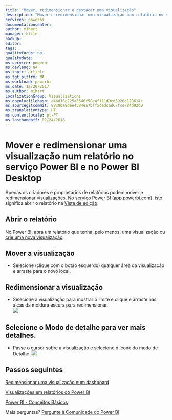 ```yaml
---
title: "Mover, redimensionar e destacar uma visualização"
description: "Mover e redimensionar uma visualização num relatório no serviço Power BI e Desktop"
services: powerbi
documentationcenter: 
author: mihart
manager: kfile
backup: 
editor: 
tags: 
qualityfocus: no
qualitydate: 
ms.service: powerbi
ms.devlang: NA
ms.topic: article
ms.tgt_pltfrm: NA
ms.workload: powerbi
ms.date: 12/20/2017
ms.author: mihart
LocalizationGroup: Visualizations
ms.openlocfilehash: a46df6e225a5546f58e4f111d9cd3920a128614c
ms.sourcegitcommit: 88c8ba8dee4384ea7bff5cedcad67fce784d92b0
ms.translationtype: HT
ms.contentlocale: pt-PT
ms.lasthandoff: 02/24/2018
---
```

# <a name="move-and-resize-a-visualization-in-a-report-in-power-bi-service-and-power-bi-desktop"></a>Mover e redimensionar uma visualização num relatório no serviço Power BI e no Power BI Desktop
Apenas os criadores e proprietários de relatórios podem mover e redimensionar visualizações. No serviço Power BI (app.powerbi.com), isto significa abrir o relatório na [Vista de edição](service-reading-view-and-editing-view.md).

## <a name="open-the-report"></a>Abrir o relatório
No Power BI, abra um relatório que tenha, pelo menos, uma visualização ou [crie uma nova visualização](power-bi-report-add-visualizations-i.md). 

## <a name="move-the-visualization"></a>Mover a visualização
* Selecione (clique com o botão esquerdo) qualquer área da visualização e arraste para o novo local.

## <a name="resize-the-visualization"></a>Redimensionar a visualização
* Selecione a visualização para mostrar o limite e clique e arraste nas alças da moldura escura para redimensionar.  
  ![](media/power-bi-visualization-move-and-resize/untitled.gif)

## <a name="select-focus-mode-to-see-more-detail"></a>Selecione o Modo de detalhe para ver mais detalhes.
* Passe o cursor sobre a visualização e selecione o ícone do modo de Detalhe.
  ![](media/power-bi-visualization-move-and-resize/pbi_popouticon.jpg)

## <a name="next-steps"></a>Passos seguintes
[Redimensionar uma visualização num dashboard](service-dashboard-edit-tile.md)  

[Visualizações em relatórios do Power BI](power-bi-report-visualizations.md)  

[Power BI - Conceitos Básicos](service-basic-concepts.md)  

Mais perguntas? [Pergunte à Comunidade do Power BI](http://community.powerbi.com/)